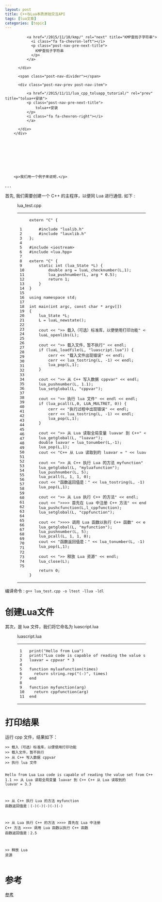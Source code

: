 ```yaml
---
layout: post
title: C++与Lua本质原始交互API 
tags: [lua文章]
categories: [topic]
---
```

<div class="post-nav">
          <div class="post-nav-next post-nav-item">
            
              <a href="/2015/11/10/kmp/" rel="next" title="KMP查找子字符串">
                <i class="fa fa-chevron-left"></i> 
                <p class="post-nav-pre-next-title">
                  KMP查找子字符串
                </p> 
              </a>
            
          </div>

          <span class="post-nav-divider"></span>

          <div class="post-nav-prev post-nav-item">
            
              <a href="/2015/11/11/lua_cpp_toluapp_tutorial/" rel="prev" title="tolua++安装">
              <p class="post-nav-pre-next-title">
                  tolua++安装
              </p> 
              <i class="fa fa-chevron-right"></i>
              </a>
            
          </div>
        </div>
      

      
      

      
      

      
        <p>我们用一个例子来说明.</p>
<p><strong>. . .</strong></p>
<p>首先, 我们需要创建一个 C++ 的主程序，以便同 Lua 进行通信. 如下 : </p>
<figure class="highlight c++"><figcaption><span>lua_test.cpp</span></figcaption><table><tbody><tr><td class="gutter"><pre><span class="line">1</span><br/><span class="line">2</span><br/><span class="line">3</span><br/><span class="line">4</span><br/><span class="line">5</span><br/><span class="line">6</span><br/><span class="line">7</span><br/><span class="line">8</span><br/><span class="line">9</span><br/><span class="line">10</span><br/><span class="line">11</span><br/><span class="line">12</span><br/><span class="line">13</span><br/><span class="line">14</span><br/><span class="line">15</span><br/><span class="line">16</span><br/><span class="line">17</span><br/><span class="line">18</span><br/><span class="line">19</span><br/><span class="line">20</span><br/><span class="line">21</span><br/><span class="line">22</span><br/><span class="line">23</span><br/><span class="line">24</span><br/><span class="line">25</span><br/><span class="line">26</span><br/><span class="line">27</span><br/><span class="line">28</span><br/><span class="line">29</span><br/><span class="line">30</span><br/><span class="line">31</span><br/><span class="line">32</span><br/><span class="line">33</span><br/><span class="line">34</span><br/><span class="line">35</span><br/><span class="line">36</span><br/><span class="line">37</span><br/><span class="line">38</span><br/><span class="line">39</span><br/><span class="line">40</span><br/><span class="line">41</span><br/><span class="line">42</span><br/><span class="line">43</span><br/><span class="line">44</span><br/><span class="line">45</span><br/><span class="line">46</span><br/><span class="line">47</span><br/><span class="line">48</span><br/><span class="line">49</span><br/><span class="line">50</span><br/><span class="line">51</span><br/><span class="line">52</span><br/><span class="line">53</span><br/><span class="line">54</span><br/><span class="line">55</span><br/><span class="line">56</span><br/><span class="line">57</span><br/><span class="line">58</span><br/><span class="line">59</span><br/><span class="line">60</span><br/><span class="line">61</span><br/><span class="line">62</span><br/><span class="line">63</span><br/><span class="line">64</span><br/><span class="line">65</span><br/><span class="line">66</span><br/><span class="line">67</span><br/><span class="line">68</span><br/><span class="line">69</span><br/><span class="line">70</span><br/><span class="line">71</span><br/><span class="line">72</span><br/><span class="line">73</span><br/><span class="line">74</span><br/><span class="line">75</span><br/></pre></td><td class="code"><pre><span class="line"><span class="keyword">extern</span> <span class="string">&#34;C&#34;</span> { </span><br/><span class="line">    </span><br/><span class="line">    <span class="meta">#<span class="meta-keyword">include</span> <span class="meta-string">&#34;lualib.h&#34;</span></span></span><br/><span class="line">    <span class="meta">#<span class="meta-keyword">include</span> <span class="meta-string">&#34;lauxlib.h&#34;</span></span></span><br/><span class="line">};  </span><br/><span class="line"></span><br/><span class="line"><span class="meta">#<span class="meta-keyword">include</span> <span class="meta-string">&lt;iostream&gt;</span></span></span><br/><span class="line"><span class="meta">#<span class="meta-keyword">include</span> <span class="meta-string">&lt;lua.hpp&gt;</span></span></span><br/><span class="line"></span><br/><span class="line"><span class="keyword">extern</span> <span class="string">&#34;C&#34;</span> {</span><br/><span class="line">    <span class="function"><span class="keyword">static</span> <span class="keyword">int</span> <span class="params">(lua_State *L)</span> </span>{</span><br/><span class="line">        <span class="keyword">double</span> arg = luaL_checknumber(L,<span class="number">1</span>);</span><br/><span class="line">        lua_pushnumber(L, arg * <span class="number">0.5</span>);</span><br/><span class="line">        <span class="keyword">return</span> <span class="number">1</span>;</span><br/><span class="line">    }</span><br/><span class="line">}</span><br/><span class="line"></span><br/><span class="line"><span class="keyword">using</span> <span class="keyword">namespace</span> <span class="built_in">std</span>;</span><br/><span class="line"></span><br/><span class="line"><span class="function"><span class="keyword">int</span> <span class="title">main</span><span class="params">(<span class="keyword">int</span> argc, <span class="keyword">const</span> <span class="keyword">char</span> * argv[])</span></span></span><br/><span class="line"><span class="function"></span>{</span><br/><span class="line">    lua_State *L;</span><br/><span class="line">    L = luaL_newstate();</span><br/><span class="line">    </span><br/><span class="line">    <span class="built_in">cout</span> &lt;&lt; <span class="string">&#34;&gt;&gt; 载入（可选）标准库，以便使用打印功能&#34;</span> &lt;&lt; <span class="built_in">endl</span>;</span><br/><span class="line">    luaL_openlibs(L);</span><br/><span class="line"></span><br/><span class="line">    <span class="built_in">cout</span> &lt;&lt; <span class="string">&#34;&gt;&gt; 载入文件，暂不执行&#34;</span> &lt;&lt; <span class="built_in">endl</span>;</span><br/><span class="line">    <span class="keyword">if</span> (luaL_loadfile(L, <span class="string">&#34;luascript.lua&#34;</span>)) {</span><br/><span class="line">        <span class="built_in">cerr</span> &lt;&lt; <span class="string">&#34;载入文件出现错误&#34;</span> &lt;&lt; <span class="built_in">endl</span>;</span><br/><span class="line">        <span class="built_in">cerr</span> &lt;&lt; lua_tostring(L, <span class="number">-1</span>) &lt;&lt; <span class="built_in">endl</span>;</span><br/><span class="line">        lua_pop(L,<span class="number">1</span>);</span><br/><span class="line">    }</span><br/><span class="line"></span><br/><span class="line">    <span class="built_in">cout</span> &lt;&lt; <span class="string">&#34;&gt;&gt; 从 C++ 写入数据 cppvar&#34;</span> &lt;&lt; <span class="built_in">endl</span>;</span><br/><span class="line">    lua_pushnumber(L, <span class="number">1.1</span>);</span><br/><span class="line">    lua_setglobal(L, <span class="string">&#34;cppvar&#34;</span>);</span><br/><span class="line"></span><br/><span class="line">    <span class="built_in">cout</span> &lt;&lt; <span class="string">&#34;&gt;&gt; 执行 lua 文件&#34;</span> &lt;&lt; <span class="built_in">endl</span> &lt;&lt; <span class="built_in">endl</span>;</span><br/><span class="line">    <span class="keyword">if</span> (lua_pcall(L,<span class="number">0</span>, LUA_MULTRET, <span class="number">0</span>)) {</span><br/><span class="line">        <span class="built_in">cerr</span> &lt;&lt; <span class="string">&#34;执行过程中出现错误&#34;</span> &lt;&lt; <span class="built_in">endl</span>;</span><br/><span class="line">        <span class="built_in">cerr</span> &lt;&lt; lua_tostring(L, <span class="number">-1</span>) &lt;&lt; <span class="built_in">endl</span>;</span><br/><span class="line">        lua_pop(L,<span class="number">1</span>);</span><br/><span class="line">    }</span><br/><span class="line"></span><br/><span class="line">    <span class="built_in">cout</span> &lt;&lt; <span class="string">&#34;&gt;&gt; 从 Lua 读取全局变量 luavar 到 C++&#34;</span> &lt;&lt; <span class="built_in">endl</span>;</span><br/><span class="line">    lua_getglobal(L, <span class="string">&#34;luavar&#34;</span>);</span><br/><span class="line">    <span class="keyword">double</span> luavar = lua_tonumber(L,<span class="number">-1</span>);</span><br/><span class="line">    lua_pop(L,<span class="number">1</span>);</span><br/><span class="line">    <span class="built_in">cout</span> &lt;&lt; <span class="string">&#34;C++ 从 Lua 读取到的 luavar = &#34;</span> &lt;&lt; luavar &lt;&lt; <span class="built_in">endl</span> &lt;&lt; <span class="built_in">endl</span>;</span><br/><span class="line"></span><br/><span class="line">    <span class="built_in">cout</span> &lt;&lt; <span class="string">&#34;&gt;&gt; 从 C++ 执行 Lua 的方法 myfunction&#34;</span> &lt;&lt; <span class="built_in">endl</span>;</span><br/><span class="line">    lua_getglobal(L, <span class="string">&#34;myluafunction&#34;</span>);</span><br/><span class="line">    lua_pushnumber(L, <span class="number">5</span>);</span><br/><span class="line">    lua_pcall(L, <span class="number">1</span>, <span class="number">1</span>, <span class="number">0</span>);</span><br/><span class="line">    <span class="built_in">cout</span> &lt;&lt; <span class="string">&#34;函数返回值是：&#34;</span> &lt;&lt; lua_tostring(L, <span class="number">-1</span>) &lt;&lt; <span class="built_in">endl</span> &lt;&lt; <span class="built_in">endl</span>;</span><br/><span class="line">    lua_pop(L,<span class="number">1</span>);</span><br/><span class="line"></span><br/><span class="line">    <span class="built_in">cout</span> &lt;&lt; <span class="string">&#34;&gt;&gt; 从 Lua 执行 C++ 的方法&#34;</span> &lt;&lt; <span class="built_in">endl</span>;</span><br/><span class="line">    <span class="built_in">cout</span> &lt;&lt; <span class="string">&#34;&gt;&gt;&gt;&gt; 首先在 Lua 中注册 C++ 方法&#34;</span> &lt;&lt; <span class="built_in">endl</span>;</span><br/><span class="line">    lua_pushcfunction(L,l_cppfunction);</span><br/><span class="line">    lua_setglobal(L, <span class="string">&#34;cppfunction&#34;</span>);</span><br/><span class="line"></span><br/><span class="line">    <span class="built_in">cout</span> &lt;&lt; <span class="string">&#34;&gt;&gt;&gt;&gt; 调用 Lua 函数以执行 C++ 函数&#34;</span> &lt;&lt; <span class="built_in">endl</span>;</span><br/><span class="line">    lua_getglobal(L, <span class="string">&#34;myfunction&#34;</span>);</span><br/><span class="line">    lua_pushnumber(L, <span class="number">5</span>);</span><br/><span class="line">    lua_pcall(L, <span class="number">1</span>, <span class="number">1</span>, <span class="number">0</span>);</span><br/><span class="line">    <span class="built_in">cout</span> &lt;&lt; <span class="string">&#34;函数返回值是：&#34;</span> &lt;&lt; lua_tonumber(L, <span class="number">-1</span>) &lt;&lt; <span class="built_in">endl</span> &lt;&lt; <span class="built_in">endl</span>;</span><br/><span class="line">    lua_pop(L,<span class="number">1</span>);</span><br/><span class="line"></span><br/><span class="line">    <span class="built_in">cout</span> &lt;&lt; <span class="string">&#34;&gt;&gt; 释放 Lua 资源&#34;</span> &lt;&lt; <span class="built_in">endl</span>;</span><br/><span class="line">    lua_close(L);</span><br/><span class="line"></span><br/><span class="line">    <span class="keyword">return</span> <span class="number">0</span>;</span><br/><span class="line">}</span><br/></pre></td></tr></tbody></table></figure>

<p>编译命令 : <code>g++ lua_test.cpp -o ltest -llua -ldl</code></p>
<h1 id="创建Lua文件"><a href="#创建Lua文件" class="headerlink" title="创建Lua文件"></a>创建Lua文件</h1><p>其次，是 lua 文件，我们将它命名为 luascript.lua</p>
<figure class="highlight lua"><figcaption><span>luascript.lua</span></figcaption><table><tbody><tr><td class="gutter"><pre><span class="line">1</span><br/><span class="line">2</span><br/><span class="line">3</span><br/><span class="line">4</span><br/><span class="line">5</span><br/><span class="line">6</span><br/><span class="line">7</span><br/><span class="line">8</span><br/><span class="line">9</span><br/><span class="line">10</span><br/><span class="line">11</span><br/></pre></td><td class="code"><pre><span class="line"><span class="built_in">print</span>(<span class="string">&#34;Hello from Lua&#34;</span>)</span><br/><span class="line"><span class="built_in">print</span>(<span class="string">&#34;Lua code is capable of reading the value set from C++&#34;</span>, cppvar)</span><br/><span class="line">luavar = cppvar * <span class="number">3</span></span><br/><span class="line"></span><br/><span class="line"><span class="function"><span class="keyword">function</span> <span class="title">myluafunction</span><span class="params">(times)</span></span></span><br/><span class="line">  <span class="keyword">return</span> <span class="built_in">string</span>.<span class="built_in">rep</span>(<span class="string">&#34;(-)&#34;</span>, times)</span><br/><span class="line"><span class="keyword">end</span></span><br/><span class="line"></span><br/><span class="line"><span class="function"><span class="keyword">function</span> <span class="title">myfunction</span><span class="params">(arg)</span></span></span><br/><span class="line">  <span class="keyword">return</span> cppfunction(<span class="built_in">arg</span>)</span><br/><span class="line"><span class="keyword">end</span></span><br/></pre></td></tr></tbody></table></figure>

<h1 id="打印结果"><a href="#打印结果" class="headerlink" title="打印结果"></a>打印结果</h1><p>运行 cpp 文件，结果如下：</p>
<pre><code>&gt;&gt; 载入（可选）标准库，以便使用打印功能
&gt;&gt; 载入文件，暂不执行
&gt;&gt; 从 C++ 写入数据 cppvar
&gt;&gt; 执行 lua 文件

Hello from Lua
Lua code is capable of reading the value set from C++   1.1
&gt;&gt; 从 Lua 读取全局变量 luavar 到 C++
C++ 从 Lua 读取到的 luavar = 3.3

&gt;&gt; 从 C++ 执行 Lua 的方法 myfunction
函数返回值是：(-)(-)(-)(-)(-)

&gt;&gt; 从 Lua 执行 C++ 的方法
&gt;&gt;&gt;&gt; 首先在 Lua 中注册 C++ 方法
&gt;&gt;&gt;&gt; 调用 Lua 函数以执行 C++ 函数
函数返回值是：2.5

&gt;&gt; 释放 Lua 资源</code></pre><h1 id="参考"><a href="#参考" class="headerlink" title="参考"></a>参考</h1><p><a href="https://indienova.com/indie-game-development/lua-as-script-with-cpp-development/" target="_blank" rel="noopener noreferrer">参考</a></p>